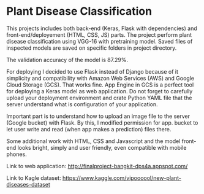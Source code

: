# Plant Disease Classification
This projects includes both back-end (Keras, Flask with dependencies) and front-end/deployement (HTML, CSS, JS) parts. The project perform plant disease classification using VGG-16 with pretraining model. Saved files of inspected models are saved on specific folders in project directory.

The validation accuracy of the model is 87.29%. 

For deploying I decided to use Flask instead of Django because of it simplicity and compatibility with Amazon Web Services (AWS) and Google Cloud Storage (GCS). That works fine. App Engine in GCS is a perfect tool for deploying a Keras model as web application. Do not forget to carefully upload your deployment environment and crate Python YAML file that the server understand what is configuration of your application.

Important part is to understand how to upload an image file to the server (Google bucket) with Flask. By this, I modified permission for app. bucket to let user write and read (when app makes a prediction) files there.

Some additional work with HTML, CSS and Javascript and the model front-end looks bright, simply and user friendly, even compatible with mobile phones.

Link to web application: http://finalproject-bangkit-dps4a.appspot.com/

Link to Kagle dataset: https://www.kaggle.com/vipoooool/new-plant-diseases-dataset
